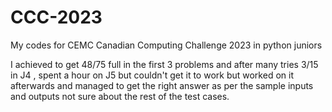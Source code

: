 # CCC-2023
My codes for CEMC Canadian Computing Challenge 2023 in python juniors 

I achieved to get 48/75 full in the first 3 problems and after many tries 3/15 in J4 , spent a hour on J5 but couldn't get it to work but worked on it afterwards 
and managed to get the right answer as per the sample inputs and outputs not sure about the rest of the test cases.
